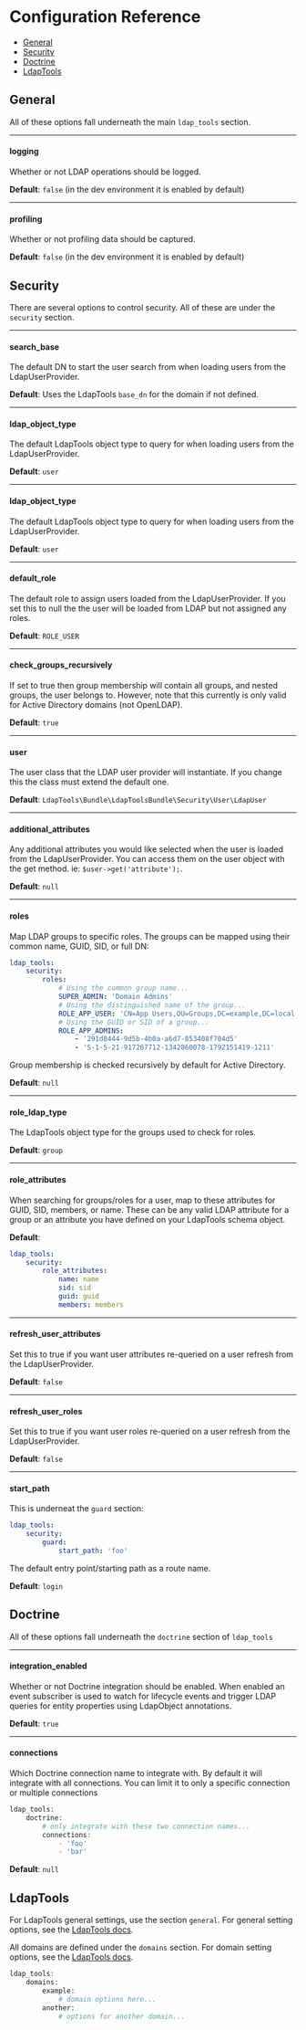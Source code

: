 Configuration Reference
================

* [General](#general)
* [Security](#security)
* [Doctrine](#doctrine)
* [LdapTools](#ldaptools)

## General

All of these options fall underneath the main `ldap_tools` section.

 ------------------
#### logging

Whether or not LDAP operations should be logged.

**Default**: `false` (in the dev environment it is enabled by default)

 ------------------
#### profiling

Whether or not profiling data should be captured.

**Default**: `false` (in the dev environment it is enabled by default)

## Security

There are several options to control security. All of these are under the `security` section.

 ------------------
#### search_base

The default DN to start the user search from when loading users from the LdapUserProvider.

**Default**: Uses the LdapTools `base_dn` for the domain if not defined.

 ------------------
#### ldap_object_type

The default LdapTools object type to query for when loading users from the LdapUserProvider.

**Default**: `user`

 ------------------
#### ldap_object_type

The default LdapTools object type to query for when loading users from the LdapUserProvider.

**Default**: `user`

 ------------------
#### default_role

The default role to assign users loaded from the LdapUserProvider. If you set this to null the the user will be loaded
from LDAP but not assigned any roles.

**Default**: `ROLE_USER`

 ------------------
#### check_groups_recursively

If set to true then group membership will contain all groups, and nested groups, the user belongs to. However, note that
this currently is only valid for Active Directory domains (not OpenLDAP).

**Default**: `true`

 ------------------
#### user

The user class that the LDAP user provider will instantiate. If you change this the class must extend the default one.

**Default**: `LdapTools\Bundle\LdapToolsBundle\Security\User\LdapUser`

 ------------------
#### additional_attributes

Any additional attributes you would like selected when the user is loaded from the LdapUserProvider. You can access them
on the user object with the get method. ie: `$user->get('attribute');`.

**Default**: `null`

 ------------------
#### roles

Map LDAP groups to specific roles. The groups can be mapped using their common name, GUID, SID, or full DN:

```yaml
ldap_tools:
    security:
        roles:
            # Using the common group name...
            SUPER_ADMIN: 'Domain Admins'
            # Using the distinguished name of the group...
            ROLE_APP_USER: 'CN=App Users,OU=Groups,DC=example,DC=local'
            # Using the GUID or SID of a group...
            ROLE_APP_ADMINS:
                - '291d8444-9d5b-4b0a-a6d7-853408f704d5'
                - 'S-1-5-21-917267712-1342860078-1792151419-1211'
```

Group membership is checked recursively by default for Active Directory.

**Default**: `null`

 ------------------
#### role_ldap_type

The LdapTools object type for the groups used to check for roles.

**Default**: `group`

 ------------------
#### role_attributes

When searching for groups/roles for a user, map to these attributes for GUID, SID, members, or name. These can be any
valid LDAP attribute for a group or an attribute you have defined on your LdapTools schema object.

**Default**:

```yaml
ldap_tools:
    security:
        role_attributes:
            name: name
            sid: sid
            guid: guid
            members: members
```

 ------------------
#### refresh_user_attributes

Set this to true if you want user attributes re-queried on a user refresh from the LdapUserProvider.

**Default**: `false`

 ------------------
#### refresh_user_roles

Set this to true if you want user roles re-queried on a user refresh from the LdapUserProvider.

**Default**: `false`

 ------------------
#### start_path

This is underneat the `guard` section:

```yaml
ldap_tools:
    security:
        guard:
            start_path: 'foo'
```

The default entry point/starting path as a route name.

**Default**: `login`

## Doctrine

All of these options fall underneath the `doctrine` section of `ldap_tools`

 ------------------
#### integration_enabled

Whether or not Doctrine integration should be enabled. When enabled an event subscriber is used to watch for lifecycle 
events and trigger LDAP queries for entity properties using LdapObject annotations.

**Default**: `true`

 ------------------
#### connections

Which Doctrine connection name to integrate with. By default it will integrate with all connections. You can limit it to
only a specific connection or multiple connections

```php
ldap_tools:
    doctrine:
        # only integrate with these two connection names...
        connections:
            - 'foo'
            - 'bar'
```

**Default**: `null`

## LdapTools

For LdapTools general settings, use the section `general`. For general setting options, see the [LdapTools docs](https://github.com/ldaptools/ldaptools/blob/master/docs/en/reference/Main-Configuration.md#general-section).

All domains are defined under the `domains` section. For domain setting options, see the [LdapTools docs](https://github.com/ldaptools/ldaptools/blob/master/docs/en/reference/Main-Configuration.md#domain-section).

```php
ldap_tools:
    domains:
        example:
            # domain options here...
        another:
            # options for another domain...
```
